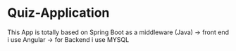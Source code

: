 # Quiz-Application
This App is totally based on Spring Boot as a middleware (Java) 
->  front end i use Angular
->  for Backend i use MYSQL 
